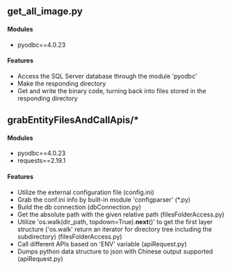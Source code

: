 ## get_all_image.py
#### Modules
 - pyodbc==4.0.23
#### Features
 - Access the SQL Server database through the module 'pyodbc'
 - Make the responding directory
 - Get and write the binary code, turning back into files stored in the responding directory

## grabEntityFilesAndCallApis/*
#### Modules
 - pyodbc==4.0.23
 - requests==2.19.1
#### Features
 - Utilize the external configuration file (config.ini)
 - Grab the conf.ini info by built-in module 'configparser' (*.py)
 - Build the db connection (dbConnection.py)
 - Get the absolute path with the given relative path (filesFolderAccess.py)
 - Utilize 'os.walk(dir_path, topdown=True).__next__()' to get the first layer structure ('os.walk' return an iterator for directory tree including the subdirectory) (filesFolderAccess.py)
 - Call different APIs based on 'ENV' variable (apiRequest.py)
 - Dumps python data structure to json with Chinese output supported (apiRequest.py)
